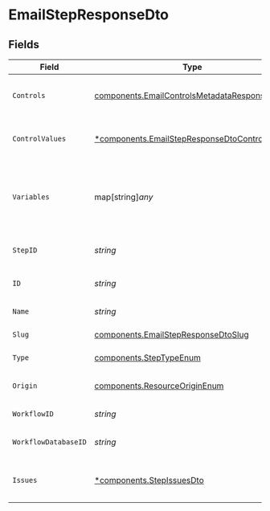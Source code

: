 # EmailStepResponseDto


## Fields

| Field                                                                                                         | Type                                                                                                          | Required                                                                                                      | Description                                                                                                   |
| ------------------------------------------------------------------------------------------------------------- | ------------------------------------------------------------------------------------------------------------- | ------------------------------------------------------------------------------------------------------------- | ------------------------------------------------------------------------------------------------------------- |
| `Controls`                                                                                                    | [components.EmailControlsMetadataResponseDto](../../models/components/emailcontrolsmetadataresponsedto.md)    | :heavy_check_mark:                                                                                            | Controls metadata for the email step                                                                          |
| `ControlValues`                                                                                               | [*components.EmailStepResponseDtoControlValues](../../models/components/emailstepresponsedtocontrolvalues.md) | :heavy_minus_sign:                                                                                            | Control values for the email step                                                                             |
| `Variables`                                                                                                   | map[string]*any*                                                                                              | :heavy_check_mark:                                                                                            | JSON Schema for variables, follows the JSON Schema standard                                                   |
| `StepID`                                                                                                      | *string*                                                                                                      | :heavy_check_mark:                                                                                            | Unique identifier of the step                                                                                 |
| `ID`                                                                                                          | *string*                                                                                                      | :heavy_check_mark:                                                                                            | Database identifier of the step                                                                               |
| `Name`                                                                                                        | *string*                                                                                                      | :heavy_check_mark:                                                                                            | Name of the step                                                                                              |
| `Slug`                                                                                                        | [components.EmailStepResponseDtoSlug](../../models/components/emailstepresponsedtoslug.md)                    | :heavy_check_mark:                                                                                            | Slug of the step                                                                                              |
| `Type`                                                                                                        | [components.StepTypeEnum](../../models/components/steptypeenum.md)                                            | :heavy_check_mark:                                                                                            | Type of the step                                                                                              |
| `Origin`                                                                                                      | [components.ResourceOriginEnum](../../models/components/resourceoriginenum.md)                                | :heavy_check_mark:                                                                                            | Origin of the workflow                                                                                        |
| `WorkflowID`                                                                                                  | *string*                                                                                                      | :heavy_check_mark:                                                                                            | Workflow identifier                                                                                           |
| `WorkflowDatabaseID`                                                                                          | *string*                                                                                                      | :heavy_check_mark:                                                                                            | Workflow database identifier                                                                                  |
| `Issues`                                                                                                      | [*components.StepIssuesDto](../../models/components/stepissuesdto.md)                                         | :heavy_minus_sign:                                                                                            | Issues associated with the step                                                                               |
